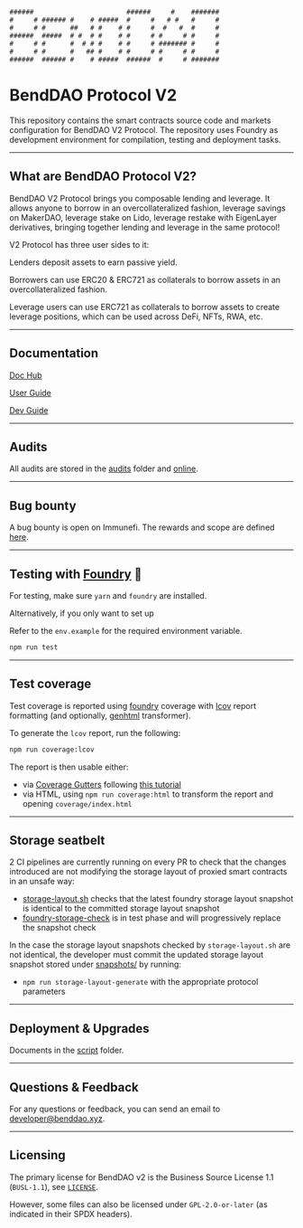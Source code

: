 ```
######                       ######     #    ####### 
#     # ###### #    # #####  #     #   # #   #     # 
#     # #      ##   # #    # #     #  #   #  #     # 
######  #####  # #  # #    # #     # #     # #     # 
#     # #      #  # # #    # #     # ####### #     # 
#     # #      #   ## #    # #     # #     # #     # 
######  ###### #    # #####  ######  #     # ####### 
```

# BendDAO Protocol V2

This repository contains the smart contracts source code and markets configuration for BendDAO V2 Protocol. The repository uses Foundry as development environment for compilation, testing and deployment tasks.

---

## What are BendDAO Protocol V2?

BendDAO V2 Protocol brings you composable lending and leverage. It allows anyone to borrow in an overcollateralized fashion, leverage savings on MakerDAO, leverage stake on Lido, leverage restake with EigenLayer derivatives, bringing together lending and leverage in the same protocol!

V2 Protocol has three user sides to it:

Lenders deposit assets to earn passive yield.

Borrowers can use ERC20 & ERC721 as collaterals to borrow assets in an overcollateralized fashion.

Leverage users can use ERC721 as collaterals to borrow assets to create leverage positions, which can be used across DeFi, NFTs, RWA, etc.

---

## Documentation

[Doc Hub](https://docs.benddao.xyz)

[User Guide](https://docs.benddao.xyz/portal/v/v2)

[Dev Guide](https://docs.benddao.xyz/developers/v/v2-1)

---

## Audits
All audits are stored in the [audits](./audits/) folder and [online](https://docs.benddao.xyz/portal/v/v2/security-and-risks/audits).

---

## Bug bounty

A bug bounty is open on Immunefi. The rewards and scope are defined [here](https://immunefi.com/bounty/benddao/).

---

## Testing with [Foundry](https://github.com/foundry-rs/foundry) 🔨

For testing, make sure `yarn` and `foundry` are installed.

Alternatively, if you only want to set up

Refer to the `env.example` for the required environment variable.

```bash
npm run test
```

---

## Test coverage

Test coverage is reported using [foundry](https://github.com/foundry-rs/foundry) coverage with [lcov](https://github.com/linux-test-project/lcov) report formatting (and optionally, [genhtml](https://manpages.ubuntu.com/manpages/xenial/man1/genhtml.1.html) transformer).

To generate the `lcov` report, run the following:

```bash
npm run coverage:lcov
```

The report is then usable either:

- via [Coverage Gutters](https://marketplace.visualstudio.com/items?itemName=ryanluker.vscode-coverage-gutters) following [this tutorial](https://mirror.xyz/devanon.eth/RrDvKPnlD-pmpuW7hQeR5wWdVjklrpOgPCOA-PJkWFU)
- via HTML, using `npm run coverage:html` to transform the report and opening `coverage/index.html`

---

## Storage seatbelt

2 CI pipelines are currently running on every PR to check that the changes introduced are not modifying the storage layout of proxied smart contracts in an unsafe way:

- [storage-layout.sh](./scripts/storage-layout.sh) checks that the latest foundry storage layout snapshot is identical to the committed storage layout snapshot
- [foundry-storage-check](https://github.com/Rubilmax/foundry-storage-diff) is in test phase and will progressively replace the snapshot check

In the case the storage layout snapshots checked by `storage-layout.sh` are not identical, the developer must commit the updated storage layout snapshot stored under [snapshots/](./snapshots/) by running:

- `npm run storage-layout-generate` with the appropriate protocol parameters

---

## Deployment & Upgrades

Documents in the [script](./script/) folder.

---

## Questions & Feedback

For any questions or feedback, you can send an email to [developer@benddao.xyz](mailto:developer@benddao.xyz).

---

## Licensing

The primary license for BendDAO v2 is the Business Source License 1.1 (`BUSL-1.1`), see [`LICENSE`](./LICENSE).

However, some files can also be licensed under `GPL-2.0-or-later` (as indicated in their SPDX headers).
